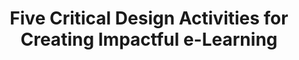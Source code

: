 ---
title: Five Critical Design Activities for Creating Impactful e-Learning
provider: Allen Interactions
link: http://webcasts.td.org/webinar/836
categories: technology instructional-design
format: webinar
location: Professional Development Program
hours: 1
---